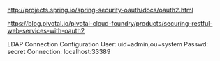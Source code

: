 http://projects.spring.io/spring-security-oauth/docs/oauth2.html    


https://blog.pivotal.io/pivotal-cloud-foundry/products/securing-restful-web-services-with-oauth2




LDAP Connection Configuration
User: uid=admin,ou=system
Passwd: secret
Connection: localhost:33389

 
